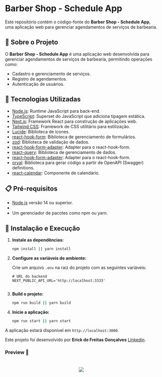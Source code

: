 # Barber Shop - Schedule App

Este repositório contém o código-fonte do **Barber Shop - Schedule App**, uma aplicação web para gerenciar agendamentos de serviços de barbearia.

## 📌 Sobre o Projeto

O **Barber Shop - Schedule App** é uma aplicação web desenvolvida para gerenciar agendamentos de serviços de barbearia, permitindo operações como:

- Cadastro e gerenciamento de serviços.
- Registro de agendamentos.
- Autenticação de usuários.

## 🚀 Tecnologias Utilizadas

- [Node.js](https://nodejs.org/): Runtime JavaScript para back-end.
- [TypeScript](https://www.typescriptlang.org/): Superset do JavaScript que adiciona tipagem estática.
- [Next.js](https://nextjs.org/): Framework React para construção de aplicações web.
- [Tailwind CSS](https://tailwindcss.com/): Framework de CSS utilitário para estilização.
- [Lucide](https://lucide.dev/): Biblioteca de ícones.
- [react-hook-form](https://react-hook-form.com/): Biblioteca de gerenciamento de formulários.
- [zod](https://zod.dev/): Biblioteca de validação de dados.
- [react-hook-form-adapter](https://react-hook-form-adapter.com/): Adapter para o react-hook-form.
- [react-query](https://tanstack.com/query/latest/docs/framework/react/react-query): Biblioteca de gerenciamento de dados.
- [react-hook-form-adapter](https://react-hook-form-adapter.com/): Adapter para o react-hook-form.
- [orval](https://orval.dev/): Biblioteca para gerar código a partir de OpenAPI (Swagger) definitions.
- [react-calendar](https://react-calendar-ts.netlify.app/): Componente de calendário.

## 📋 Pré-requisitos

- [Node.js](https://nodejs.org/) versão 14 ou superior.
- 
- Um gerenciador de pacotes como npm ou yarn.


## 🔧 Instalação e Execução


1. **Instale as dependências:**
   ```bash
   npm install || yarn install

   ```

2. **Configure as variáveis de ambiente:**
   
   Crie um arquivo `.env` na raiz do projeto com as seguintes variáveis:
   ```env
   # URL do backend
   NEXT_PUBLIC_API_URL='http://localhost:3333'


   ```

3. **Build o projeto:**
   ```bash
   npm run build || yarn build
   ```

4. **Inicie a aplicação:**
   ```bash
   npm run start || yarn start
   ```

 A aplicação estará disponível em `http://localhost:3000`.


Este projeto foi desenvolvido por **Erick de Freitas Gonçalves** [Linkedin](https://www.linkedin.com/in/erick-freitas-048064134/).

### Preview 🎥


<h1 align="center">
  <img src="./global/preview.gif" />
</h1>